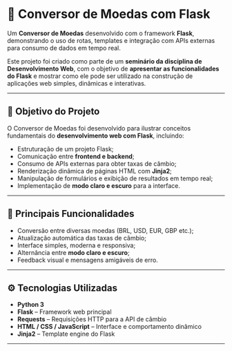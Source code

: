 # 💱 Conversor de Moedas com Flask

Um **Conversor de Moedas** desenvolvido com o framework **Flask**, demonstrando o uso de rotas, templates e integração com APIs externas para consumo de dados em tempo real.  

Este projeto foi criado como parte de um **seminário da disciplina de Desenvolvimento Web**, com o objetivo de **apresentar as funcionalidades do Flask** e mostrar como ele pode ser utilizado na construção de aplicações web simples, dinâmicas e interativas.

---

## 🎯 Objetivo do Projeto

O Conversor de Moedas foi desenvolvido para ilustrar conceitos fundamentais do **desenvolvimento web com Flask**, incluindo:

- Estruturação de um projeto Flask;
- Comunicação entre **frontend e backend**;
- Consumo de APIs externas para obter taxas de câmbio;
- Renderização dinâmica de páginas HTML com **Jinja2**;
- Manipulação de formulários e exibição de resultados em tempo real;
- Implementação de **modo claro e escuro** para a interface.

---

## 🧠 Principais Funcionalidades

- Conversão entre diversas moedas (BRL, USD, EUR, GBP etc.);
- Atualização automática das taxas de câmbio;
- Interface simples, moderna e responsiva;
- Alternância entre **modo claro e escuro**;
- Feedback visual e mensagens amigáveis de erro.

---

## ⚙️ Tecnologias Utilizadas

- **Python 3**
- **Flask** – Framework web principal
- **Requests** – Requisições HTTP para a API de câmbio
- **HTML / CSS / JavaScript** – Interface e comportamento dinâmico
- **Jinja2** – Template engine do Flask

---

